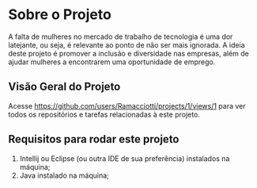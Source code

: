 # Sobre o Projeto

A falta de mulheres no mercado de trabalho de tecnologia é uma dor latejante, ou seja, é relevante ao ponto de não ser mais ignorada. A ideia deste projeto é promover a inclusão e diversidade nas empresas, além de ajudar mulheres a encontrarem uma oportunidade de emprego.

## Visão Geral do Projeto

Acesse https://github.com/users/Ramacciotti/projects/1/views/1 para ver todos os repositórios e tarefas relacionadas à este projeto.

## Requisitos para rodar este projeto

1) Intellij ou Eclipse (ou outra IDE de sua preferência) instalados na máquina;
2) Java instalado na máquina;
